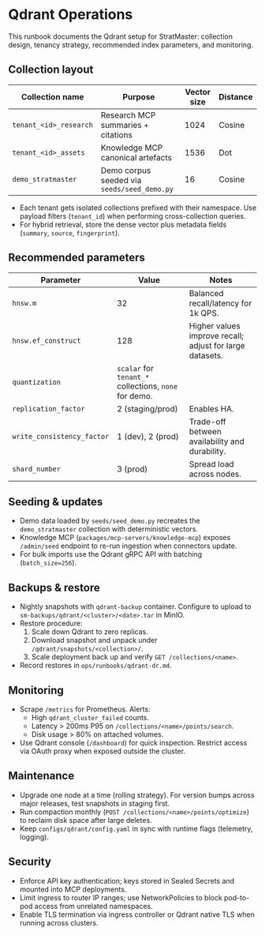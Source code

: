 # Qdrant Operations

This runbook documents the Qdrant setup for StratMaster: collection design,
tenancy strategy, recommended index parameters, and monitoring.

## Collection layout

| Collection name        | Purpose                                     | Vector size | Distance |
| ---------------------- | ------------------------------------------- | ----------- | -------- |
| `tenant_<id>_research` | Research MCP summaries + citations          | 1024        | Cosine   |
| `tenant_<id>_assets`   | Knowledge MCP canonical artefacts           | 1536        | Dot      |
| `demo_stratmaster`     | Demo corpus seeded via `seeds/seed_demo.py` | 16          | Cosine   |

- Each tenant gets isolated collections prefixed with their namespace. Use
  payload filters (`tenant_id`) when performing cross-collection queries.
- For hybrid retrieval, store the dense vector plus metadata fields (`summary`,
  `source`, `fingerprint`).

## Recommended parameters

| Parameter                  | Value                                                 | Notes                                                    |
| -------------------------- | ----------------------------------------------------- | -------------------------------------------------------- |
| `hnsw.m`                   | 32                                                    | Balanced recall/latency for 1k QPS.                      |
| `hnsw.ef_construct`        | 128                                                   | Higher values improve recall; adjust for large datasets. |
| `quantization`             | `scalar` for `tenant_*` collections, `none` for demo. |
| `replication_factor`       | 2 (staging/prod)                                      | Enables HA.                                              |
| `write_consistency_factor` | 1 (dev), 2 (prod)                                     | Trade-off between availability and durability.           |
| `shard_number`             | 3 (prod)                                              | Spread load across nodes.                                |

## Seeding & updates

- Demo data loaded by `seeds/seed_demo.py` recreates the `demo_stratmaster`
  collection with deterministic vectors.
- Knowledge MCP (`packages/mcp-servers/knowledge-mcp`) exposes `/admin/seed`
  endpoint to re-run ingestion when connectors update.
- For bulk imports use the Qdrant gRPC API with batching (`batch_size=256`).

## Backups & restore

- Nightly snapshots with `qdrant-backup` container. Configure to upload to
  `sm-backups/qdrant/<cluster>/<date>.tar` in MinIO.
- Restore procedure:
  1. Scale down Qdrant to zero replicas.
  2. Download snapshot and unpack under `/qdrant/snapshots/<collection>/`.
  3. Scale deployment back up and verify `GET /collections/<name>`.
- Record restores in `ops/runbooks/qdrant-dr.md`.

## Monitoring

- Scrape `/metrics` for Prometheus. Alerts:
  - High `qdrant_cluster_failed` counts.
  - Latency > 200ms P95 on `/collections/<name>/points/search`.
  - Disk usage > 80% on attached volumes.
- Use Qdrant console (`/dashboard`) for quick inspection. Restrict access via
  OAuth proxy when exposed outside the cluster.

## Maintenance

- Upgrade one node at a time (rolling strategy). For version bumps across major
  releases, test snapshots in staging first.
- Run compaction monthly (`POST /collections/<name>/points/optimize`) to reclaim
  disk space after large deletes.
- Keep `configs/qdrant/config.yaml` in sync with runtime flags (telemetry,
  logging).

## Security

- Enforce API key authentication; keys stored in Sealed Secrets and mounted into
  MCP deployments.
- Limit ingress to router IP ranges; use NetworkPolicies to block pod-to-pod
  access from unrelated namespaces.
- Enable TLS termination via ingress controller or Qdrant native TLS when
  running across clusters.
